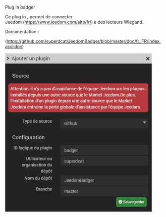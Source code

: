 ﻿
Plug In badger

Ce plug in , permet de connecter Jeedom (https://www.jeedom.com/site/fr/) à des lecteurs Wiegand.

Documentation :

(https://github.com/superdcat/JeedomBadger/blob/master/doc/fr_FR/index.asciidoc)


![Procédure d'installation](https://github.com/superdcat/JeedomBadger/raw/master/5a144d9b7e89f30e07528470d274a963c04df0bd.png)
